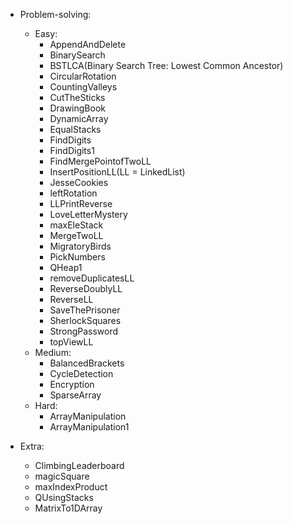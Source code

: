 - Problem-solving:
    - Easy:
        - AppendAndDelete
        - BinarySearch
        - BSTLCA(Binary Search Tree: Lowest Common Ancestor)
        - CircularRotation
        - CountingValleys
        - CutTheSticks
        - DrawingBook
        - DynamicArray
        - EqualStacks
        - FindDigits
        - FindDigits1
        - FindMergePointofTwoLL
        - InsertPositionLL(LL = LinkedList)
        - JesseCookies
        - leftRotation
        - LLPrintReverse
        - LoveLetterMystery
        - maxEleStack
        - MergeTwoLL
        - MigratoryBirds
        - PickNumbers
        - QHeap1
        - removeDuplicatesLL
        - ReverseDoublyLL
        - ReverseLL
        - SaveThePrisoner
        - SherlockSquares
        - StrongPassword
        - topViewLL
    - Medium:
        - BalancedBrackets
        - CycleDetection
        - Encryption
        - SparseArray
    - Hard:
        - ArrayManipulation
        - ArrayManipulation1

- Extra:
    - ClimbingLeaderboard
    - magicSquare
    - maxIndexProduct
    - QUsingStacks
    - MatrixTo1DArray